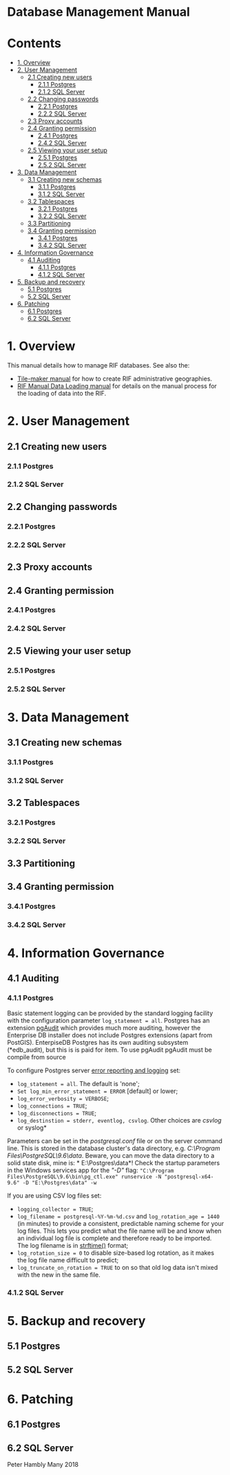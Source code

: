 Database Management Manual
==========================

# Contents

- [1. Overview](#1-overview)
- [2. User Management](#1-user-management)
  - [2.1 Creating new users](#21-creating-new-users)
     - [2.1.1 Postgres](#211-postgres)
     - [2.1.2 SQL Server](#212-sql-server)
  - [2.2 Changing passwords](#22-changing-passwords)
     - [2.2.1 Postgres](#221-postgres)
     - [2.2.2 SQL Server](#222-sql-server)
  - [2.3 Proxy accounts](#22-proxy-accounts)
  - [2.4 Granting permission](#24-Granting-permission)
     - [2.4.1 Postgres](#241-postgres)
     - [2.4.2 SQL Server](#242-sql-server)
  - [2.5 Viewing your user setup](#25-viewing-your-user-setup)
     - [2.5.1 Postgres](#251-postgres)
     - [2.5.2 SQL Server](#252-sql-server)
- [3. Data Management](#3-data-management)
  - [3.1 Creating new schemas](#21-creating-new-schemas)
     - [3.1.1 Postgres](#311-postgres)
     - [3.1.2 SQL Server](#312-sql-server)
  - [3.2 Tablespaces](#32-yablespaces)
     - [3.2.1 Postgres](#321-postgres)
     - [3.2.2 SQL Server](#322-sql-server)
  - [3.3 Partitioning](#33-partitioning)
  - [3.4 Granting permission](#34-Granting-permission)
     - [3.4.1 Postgres](#341-postgres)
     - [3.4.2 SQL Server](#342-sql-server)
- [4. Information Governance](#4-information-governance)
  - [4.1 Auditing](#41-auditing)
     - [4.1.1 Postgres](#411-postgres)
     - [4.1.2 SQL Server](#412-sql-server)
- [5. Backup and recovery](#5-backup-and-recovery)
   - [5.1 Postgres](#51-postgres)
   - [5.2 SQL Server](#52-sql-server)
- [6. Patching](#6-patching)
   - [6.1 Postgres](#61-postgres)
   - [6.2 SQL Server](#62-sql-server)
	 
# 1. Overview

This manual details how to manage RIF databases. See also the:

* [Tile-maker manual](https://github.com/smallAreaHealthStatisticsUnit/rapidInquiryFacility/blob/master/rifNodeServices/tileMaker.md) for how to create
  RIF administrative geographies.
* [RIF Manual Data Loading manual](https://github.com/smallAreaHealthStatisticsUnit/rapidInquiryFacility/blob/master/rifDatabase\DataLoaderData\DataLoading.md) 
  for details on the manual process for the loading of data into the RIF.

# 2. User Management
 
## 2.1 Creating new users

### 2.1.1 Postgres

### 2.1.2 SQL Server

## 2.2 Changing passwords

### 2.2.1 Postgres

### 2.2.2 SQL Server

## 2.3 Proxy accounts

## 2.4 Granting permission

### 2.4.1 Postgres

### 2.4.2 SQL Server

## 2.5 Viewing your user setup

### 2.5.1 Postgres

### 2.5.2 SQL Server

# 3. Data Management
 
## 3.1 Creating new schemas

### 3.1.1 Postgres

### 3.1.2 SQL Server

## 3.2 Tablespaces

### 3.2.1 Postgres

### 3.2.2 SQL Server

## 3.3 Partitioning

## 3.4 Granting permission

### 3.4.1 Postgres

### 3.4.2 SQL Server

# 4. Information Governance

## 4.1 Auditing

### 4.1.1 Postgres

Basic statement logging can be provided by the standard logging facility with the configuration parameter ```log_statement = all```. 
Postgres has an extension [pgAudit](https://github.com/pgaudit/pgaudit) which provides much more auditing, however the Enterprise DB installer does not include Postgres 
extensions (apart from PostGIS). EnterpiseDB Postgres has its own auditing subsystem (*edb_audit), but this is is paid for item. To use pgAudit pgAudit must be compile from source

To configure Postgres server [error reporting and logging](https://www.postgresql.org/docs/9.6/static/runtime-config-logging.html) set:

* ```log_statement = all```. The default is 'none';
* ```Set log_min_error_statement = ERROR``` [default] or lower;
* ```log_error_verbosity = VERBOSE```;
* ```log_connections = TRUE```;
* ```log_disconnections = TRUE```;
* ```log_destinstion = stderr, eventlog, csvlog```. Other choices are *csvlog* or syslog*

Parameters can be set in the *postgresql.conf* file or on the server command line. This is stored in the database cluster's data directory, e.g. *C:\Program Files\PostgreSQL\9.6\data*. Beware, you can 
move the data directory to a solid state disk, mine is: * E:\Postgres\data*! Check the startup parameters in the Windows services app for the *"-D"* flag: 
```"C:\Program Files\PostgreSQL\9.6\bin\pg_ctl.exe" runservice -N "postgresql-x64-9.6" -D "E:\Postgres\data" -w```

If you are using CSV log files set:

* ```logging_collector = TRUE```;
* ```log_filename = postgresql-%Y-%m-%d.csv``` and ```log_rotation_age = 1440``` (in minutes) to provide a consistent, predictable naming scheme for your log files. This lets you predict what the file name will be and know 
  when an individual log file is complete and therefore ready to be imported. The log filename is in [strftime()](http://www.cplusplus.com/reference/ctime/strftime/) format; 
* ```log_rotation_size = 0``` to disable size-based log rotation, as it makes the log file name difficult to predict;
* ```log_truncate_on_rotation = TRUE``` to on so that old log data isn't mixed with the new in the same file.

 
### 4.1.2 SQL Server
  
# 5. Backup and recovery  

## 5.1 Postgres

## 5.2 SQL Server

# 6. Patching  

## 6.1 Postgres

## 6.2 SQL Server

Peter Hambly
Many 2018